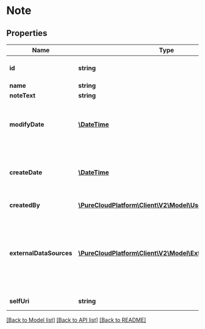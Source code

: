# Note

## Properties
Name | Type | Description | Notes
------------ | ------------- | ------------- | -------------
**id** | **string** | The globally unique identifier for the object. | [optional] 
**name** | **string** |  | [optional] 
**noteText** | **string** |  | [optional] 
**modifyDate** | [**\DateTime**](\DateTime.md) | Date time is represented as an ISO-8601 string. For example: yyyy-MM-ddTHH:mm:ss.SSSZ | [optional] 
**createDate** | [**\DateTime**](\DateTime.md) | Date time is represented as an ISO-8601 string. For example: yyyy-MM-ddTHH:mm:ss.SSSZ | [optional] 
**createdBy** | [**\PureCloudPlatform\Client\V2\Model\User**](User.md) | The author of this note | 
**externalDataSources** | [**\PureCloudPlatform\Client\V2\Model\ExternalDataSource[]**](ExternalDataSource.md) | Links to the sources of data (e.g. one source might be a CRM) that contributed data to this record.  Read-only, and only populated when requested via expand param. | [optional] 
**selfUri** | **string** | The URI for this object | [optional] 

[[Back to Model list]](../README.md#documentation-for-models) [[Back to API list]](../README.md#documentation-for-api-endpoints) [[Back to README]](../README.md)


